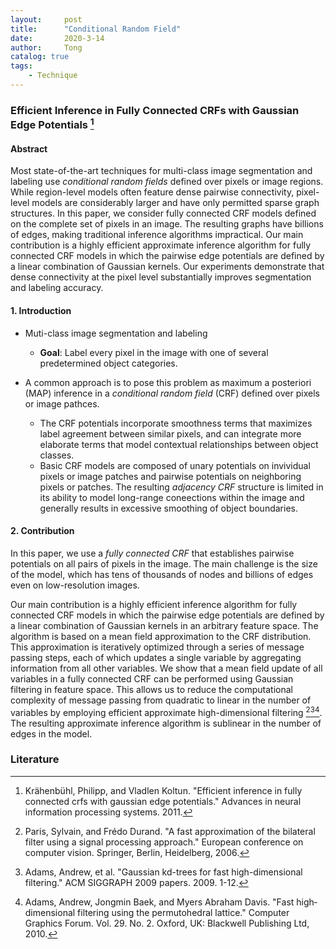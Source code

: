 ```yaml
---
layout:     post
title:      "Conditional Random Field"
date:       2020-3-14
author:     Tong
catalog: true
tags:
    - Technique
---
```


### Efficient Inference in Fully Connected CRFs with Gaussian Edge Potentials [^Kraehenbuehl11]

#### Abstract

Most state-of-the-art techniques for multi-class image segmentation and labeling use _conditional random fields_ defined over pixels or image regions. While region-level models often feature dense pairwise connectivity, pixel-level models are considerably larger and have only permitted sparse graph structures. In this paper, we consider fully connected CRF models defined on the complete set of pixels in an image. The resulting graphs have billions of edges, making traditional inference algorithms impractical. Our main contribution is a highly efficient approximate inference algorithm for fully connected CRF models in which the pairwise edge potentials are defined by a linear combination of Gaussian kernels. Our experiments demonstrate that dense connectivity at the pixel level substantially improves segmentation and labeling accuracy.

#### 1. Introduction

- Muti-class image segmentation and labeling
    - __Goal__: Label every pixel in the image with one of several predetermined object categories.

- A common approach is to pose this problem as maximum a posteriori (MAP) inference in a _conditional random field_ (CRF) defined over pixels or image pathces.
    - The CRF potentials incorporate smoothness terms that maximizes label agreement between similar pixels, and can integrate more elaborate terms that model contextual relationships between object classes.
    - Basic CRF models are composed of unary potentials on invividual pixels or image patches and pairwise potentials on neighboring pixels or patches. The resulting _adjacency CRF_ structure is limited in its ability to model long-range coneections within the image and generally results in excessive smoothing of object boundaries.

#### 2. Contribution

In this paper, we use a _fully connected CRF_ that establishes pairwise potentials on all pairs of pixels in the image. The main challenge is the size of the model, which has tens of thousands of nodes and billions of edges even on low-resolution images.

Our main contribution is a highly efficient inference algorithm for fully connected CRF models in which the pairwise edge potentials are defined by a linear combination of Gaussian kernels in an arbitrary feature space. The algorithm is based on a mean field approximation to the CRF distribution. This approximation is iteratively optimized through a series of message passing steps, each of which updates a single variable by aggregating information from all other variables. We show that a mean field update of all variables in a fully connected CRF can be performed using Gaussian filtering in feature space. This allows us to reduce the computational complexity of message passing from quadratic to linear in the number of variables by employing efficient approximate high-dimensional filtering [^Paris06][^Adams09][^Adams10]. The resulting approximate inference algorithm is sublinear in the number of edges in the model.

### Literature

[^Kraehenbuehl11]: Krähenbühl, Philipp, and Vladlen Koltun. "Efficient inference in fully connected crfs with gaussian edge potentials." Advances in neural information processing systems. 2011.

[^Paris06]: Paris, Sylvain, and Frédo Durand. "A fast approximation of the bilateral filter using a signal processing approach." European conference on computer vision. Springer, Berlin, Heidelberg, 2006.

[^Adams09]: Adams, Andrew, et al. "Gaussian kd-trees for fast high-dimensional filtering." ACM SIGGRAPH 2009 papers. 2009. 1-12.

[^Adams10]: Adams, Andrew, Jongmin Baek, and Myers Abraham Davis. "Fast high‐dimensional filtering using the permutohedral lattice." Computer Graphics Forum. Vol. 29. No. 2. Oxford, UK: Blackwell Publishing Ltd, 2010.
